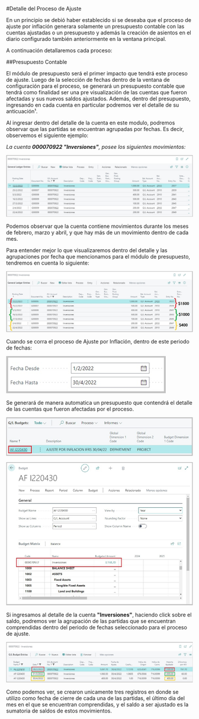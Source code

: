 #Detalle del Proceso de Ajuste

En un principio se debió haber establecido si se deseaba que el proceso de ajuste por inflación generara solamente un presupuesto contable con las cuentas ajustadas o
un presupuesto y además la creación de asientos en el diario configurado también anteriormente en la ventana principal.

A continuación detallaremos cada proceso:

##Presupuesto Contable

El módulo de presupuesto será el primer impacto que tendrá este proceso de ajuste. 
Luego de la selección de fechas dentro de la ventana de configuración para el proceso, se generará un presupuesto contable que tendrá como finalidad ser una
pre visualización de las cuentas que fueron afectadas y sus nuevos saldos ajustados. Además, dentro del presupuesto, ingresando en cada cuenta en particular
podremos ver el detalle de su anticuación¹.

Al ingresar dentro del detalle de la cuenta en este modulo, podremos observar que las partidas se encuentran agrupadas por fechas. Es decir, observemos el siguiente ejemplo:

*La cuenta **000070922 "Inversiones"**, posee los siguientes movimientos:*

![Screenshot](img/PresupuestoYAsientos/contabilidad.jpg)

Podemos observar que la cuenta contiene movimientos durante los meses de febrero, marzo y abril, y que hay más de un movimiento dentro de cada mes.


Para entender mejor lo que visualizaremos dentro del detalle y las agrupaciones por fecha que mencionamos para el módulo de presupuesto, tendremos en cuenta lo siguiente:

![Screenshot](img/PresupuestoYAsientos/contabilidad2.jpg)


Cuando se corra el proceso de Ajuste por Inflación, dentro de este periodo de fechas:

![Screenshot](img/PresupuestoYAsientos/fechas.jpg)

Se generará de manera automatica un presupuesto que contendrá el detalle de las cuentas que fueron afectadas por el proceso.

![Screenshot](img/PresupuestoYAsientos/presupuesto.jpg)

![Screenshot](img/PresupuestoYAsientos/detallepresupuesto.jpg)

Si ingresamos al detalle de la cuenta **"Inversiones"**, haciendo click sobre el saldo, podremos ver la agrupación de las partidas que se encuentran comprendidas dentro
del periodo de fechas seleccionado para el proceso de ajuste.

![Screenshot](img/PresupuestoYAsientos/partidas.jpg)

Como podemos ver, se crearon unicamente tres registros en donde se utilizo como fecha de cierre de cada una de las partidas, el último dia del mes en el que se encuentran comprendidas, y
el saldo a ser ajustado es la sumatoria de saldos de estos movimientos.